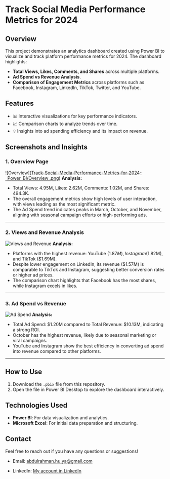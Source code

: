 # Track Social Media Performance Metrics for 2024

## Overview
This project demonstrates an analytics dashboard created using Power BI to visualize and track platform performance metrics for 2024. The dashboard highlights:
- **Total Views, Likes, Comments, and Shares** across multiple platforms.
- **Ad Spend vs Revenue Analysis**.
- **Comparison of Engagement Metrics** across platforms such as Facebook, Instagram, LinkedIn, TikTok, Twitter, and YouTube.

## Features
- 📊 Interactive visualizations for key performance indicators.
- 📈 Comparison charts to analyze trends over time.
- 💡 Insights into ad spending efficiency and its impact on revenue.

## Screenshots and Insights

### 1. Overview Page
![Overview]([Track-Social-Media-Performance-Metrics-for-2024-_Power_BI/Overview .png](https://github.com/Abdulrahman-hussen/Track-Social-Media-Performance-Metrics-for-2024-_Power_BI/blob/main/Overview%20.png))
**Analysis:**
- Total Views: 4.95M, Likes: 2.62M, Comments: 1.02M, and Shares: 494.3K.
- The overall engagement metrics show high levels of user interaction, with views leading as the most significant metric.
- The Ad Spend trend indicates peaks in March, October, and November, aligning with seasonal campaign efforts or high-performing ads.

---

### 2. Views and Revenue Analysis
![Views and Revenue](images/views_and_revenue.png)
**Analysis:**
- Platforms with the highest revenue: YouTube ($1.87M), Instagram ($1.82M), and TikTok ($1.69M).
- Despite lower engagement on LinkedIn, its revenue ($1.57M) is comparable to TikTok and Instagram, suggesting better conversion rates or higher ad prices.
- The comparison chart highlights that Facebook has the most shares, while Instagram excels in likes.

---

### 3. Ad Spend vs Revenue
![Ad Spend](images/ad_spend.png)
**Analysis:**
- Total Ad Spend: $1.20M compared to Total Revenue: $10.13M, indicating a strong ROI.
- October has the highest revenue, likely due to seasonal marketing or viral campaigns.
- YouTube and Instagram show the best efficiency in converting ad spend into revenue compared to other platforms.

---

## How to Use
1. Download the `.pbix` file from this repository.
2. Open the file in Power BI Desktop to explore the dashboard interactively.

## Technologies Used
- **Power BI**: For data visualization and analytics.
- **Microsoft Excel**: For initial data preparation and structuring.

## Contact
Feel free to reach out if you have any questions or suggestions!

- Email: abdulrahman.hu.ya@gmail.com

- LinkedIn: [My account in LinkedIn ](https://www.linkedin.com/in/abduhuya/)
